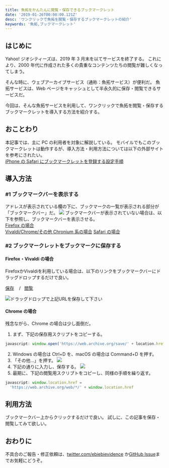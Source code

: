 ```yaml
---
title: 魚拓をかんたんに閲覧・保存できるブックマークレット
date: '2019-01-26T00:00:00.121Z'
desc: 'ワンクリックで魚拓を閲覧・保存するブックマークレットの紹介'
keywords: '魚拓,ブックマークレット'
---
```


## はじめに

Yahoo! ジオシティーズは、2019 年 3 月末を以てサービスを終了する。
これにより、2000 年代に作成された多くの貴重なコンテンツたちの閲覧が難しくなってしまう。

そんな時に、ウェブアーカイブサービス（通称：魚拓サービス）が便利だ。
魚拓サービスは、Web ページをキャッシュとして半永久的に保存・閲覧できるサービスだ。

今回は、そんな魚拓サービスを利用して、ワンクリックで魚拓を閲覧・保存するブックマークレットを導入する方法を紹介する。

## おことわり

本記事では、主に PC の利用者を対象に解説している。
モバイルでもこのブックマークレットは動作するが、導入方法・利用方法については以下の外部サイトを参考にされたい。  
[iPhone の Safari にブックマークレットを登録する設定手順](https://rezv.net/iphone/9352/)

## 導入方法

### #1 ブックマークバーを表示する

アドレスが表示されている欄の下に、ブックマークの一覧が表示される部分が「ブックマークバー」だ。
![](https://i.imgur.com/tuVmGex.png)
ブックマークバーが表示されていない場合は、以下を参照し、ブックマークバーを表示させる。  
[Firefox の場合](https://support.mozilla.org/ja/kb/bookmarks-toolbar-display-favorite-websites#w_ciccagczckagceckcecackacaecjaaaaagyzaecjaeaoao)  
[Vivaldi/Chrome/その他 Chronium 系の場合](https://support.google.com/chrome/answer/188842?co=GENIE.Platform%3DDesktop&hl=ja)
[Safari の場合](https://support.apple.com/ja-jp/guide/safari/ibrw1012/mac)

### #2 ブックマークレットをブックマークに保存する

#### Firefox・Vivaldi の場合

<p>
FirefoxかVivaldiを利用している場合は、以下のリンクをブックマークバーにドラッグドロップするだけで良い。
</p>
<p>
<a href='javascript:window.open("https://web.archive.org/save/"+location.href)'>保存</a>
&nbsp;&nbsp;&nbsp;/&nbsp;&nbsp;
<a href='javascript: window.location.href="https://web.archive.org/web/*/"  + window.location.href'>閲覧</a>
</p>

![ドラッグドロップで上記URLを保存して下さい](https://i.imgur.com/ZA9AFwH.png)

#### Chrome の場合

残念ながら、Chrome の場合は少し面倒だ。

1. まず、下記の保存用スクリプトをコピーする。

```js
javascript: window.open('https://web.archive.org/save/' + location.href)
```

2. Windows の場合は Ctrl+D を、macOS の場合は Command+D を押す。
3. 「その他...」を押す。
   ![](https://i.imgur.com/RhCfdBX.png)
4. 下記の通りに入力し、保存する。
   ![](https://i.imgur.com/o50Gjlp.png)
5. 最期に、下記の閲覧用スクリプトをコピーし、同様の手順を繰り返す。

```js
javascript: window.location.href =
  'https://web.archive.org/web/*/' + window.location.href
```

## 利用方法

ブックマークバー上からクリックするだけで良い。
試しに、この記事を保存・閲覧してみて欲しい。

## おわりに

不具合のご報告・修正依頼は、[twitter.com/ebiebievidence](https://twitter.com/ebiebievidence) か[GitHub Issue](https://github.com/ebiebievidence/blog)までお気軽にどうぞ。
